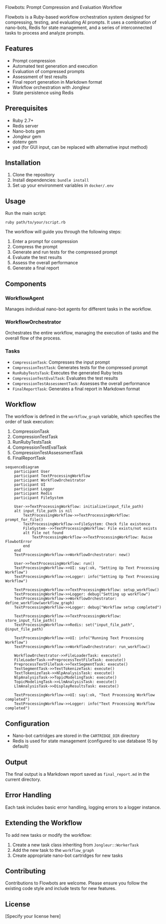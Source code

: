 Flowbots: Prompt Compression and Evaluation Workflow

Flowbots is a Ruby-based workflow orchestration system designed for compressing, testing, and evaluating AI prompts. It uses a combination of nano-bots, Redis for state management, and a series of interconnected tasks to process and analyze prompts.

## Features

- Prompt compression
- Automated test generation and execution
- Evaluation of compressed prompts
- Assessment of test results
- Final report generation in Markdown format
- Workflow orchestration with Jongleur
- State persistence using Redis

## Prerequisites

- Ruby 2.7+
- Redis server
- Nano-bots gem
- Jongleur gem
- dotenv gem
- yad (for GUI input, can be replaced with alternative input method)

## Installation

1. Clone the repository
2. Install dependencies: `bundle install`
3. Set up your environment variables in `docker/.env`

## Usage

Run the main script:

```
ruby path/to/your/script.rb
```

The workflow will guide you through the following steps:
1. Enter a prompt for compression
2. Compress the prompt
3. Generate and run tests for the compressed prompt
4. Evaluate the test results
5. Assess the overall performance
6. Generate a final report

## Components

### WorkflowAgent

Manages individual nano-bot agents for different tasks in the workflow.

### WorkflowOrchestrator

Orchestrates the entire workflow, managing the execution of tasks and the overall flow of the process.

### Tasks

- `CompressionTask`: Compresses the input prompt
- `CompressionTestTask`: Generates tests for the compressed prompt
- `RunRubyTestsTask`: Executes the generated Ruby tests
- `CompressionTestEvalTask`: Evaluates the test results
- `CompressionTestAssessmentTask`: Assesses the overall performance
- `FinalReportTask`: Generates a final report in Markdown format

## Workflow

The workflow is defined in the `workflow_graph` variable, which specifies the order of task execution:

1. CompressionTask
2. CompressionTestTask
3. RunRubyTestsTask
4. CompressionTestEvalTask
5. CompressionTestAssessmentTask
6. FinalReportTask

```mermaid
sequenceDiagram
    participant User
    participant TextProcessingWorkflow
    participant WorkflowOrchestrator
    participant UI
    participant Logger
    participant Redis
    participant FileSystem

    User->>TextProcessingWorkflow: initialize(input_file_path)
    alt input_file_path is nil
        TextProcessingWorkflow->>TextProcessingWorkflow: prompt_for_file()
        TextProcessingWorkflow->>FileSystem: Check file existence
        FileSystem-->>TextProcessingWorkflow: File exists/not exists
        alt File not found
            TextProcessingWorkflow->>TextProcessingWorkflow: Raise FlowbotError
        end
    end
    TextProcessingWorkflow->>WorkflowOrchestrator: new()

    User->>TextProcessingWorkflow: run()
    TextProcessingWorkflow->>UI: say(:ok, "Setting Up Text Processing Workflow")
    TextProcessingWorkflow->>Logger: info("Setting Up Text Processing Workflow")

    TextProcessingWorkflow->>TextProcessingWorkflow: setup_workflow()
    TextProcessingWorkflow->>Logger: debug("Setting up workflow")
    TextProcessingWorkflow->>WorkflowOrchestrator: define_workflow(workflow_graph)
    TextProcessingWorkflow->>Logger: debug("Workflow setup completed")

    TextProcessingWorkflow->>TextProcessingWorkflow: store_input_file_path()
    TextProcessingWorkflow->>Redis: set("input_file_path", @input_file_path)

    TextProcessingWorkflow->>UI: info("Running Text Processing Workflow")
    TextProcessingWorkflow->>WorkflowOrchestrator: run_workflow()

    WorkflowOrchestrator->>FileLoaderTask: execute()
    FileLoaderTask->>PreprocessTextFileTask: execute()
    PreprocessTextFileTask->>TextSegmentTask: execute()
    TextSegmentTask->>TextTokenizeTask: execute()
    TextTokenizeTask->>NlpAnalysisTask: execute()
    NlpAnalysisTask->>TopicModelingTask: execute()
    TopicModelingTask->>LlmAnalysisTask: execute()
    LlmAnalysisTask->>DisplayResultsTask: execute()

    TextProcessingWorkflow->>UI: say(:ok, "Text Processing Workflow completed")
    TextProcessingWorkflow->>Logger: info("Text Processing Workflow completed")
  ```

## Configuration

- Nano-bot cartridges are stored in the `CARTRIDGE_DIR` directory
- Redis is used for state management (configured to use database 15 by default)

## Output

The final output is a Markdown report saved as `final_report.md` in the current directory.

## Error Handling

Each task includes basic error handling, logging errors to a logger instance.

## Extending the Workflow

To add new tasks or modify the workflow:

1. Create a new task class inheriting from `Jongleur::WorkerTask`
2. Add the new task to the `workflow_graph`
3. Create appropriate nano-bot cartridges for new tasks

## Contributing

Contributions to Flowbots are welcome. Please ensure you follow the existing code style and include tests for new features.

## License

[Specify your license here]
